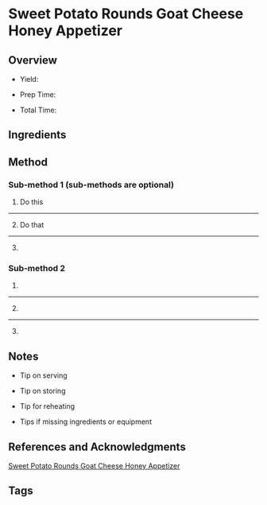 # Sweet Potato Rounds Goat Cheese Honey Appetizer

## Overview

- Yield:

- Prep Time:

- Total Time:

## Ingredients



## Method

### Sub-method 1 (sub-methods are optional)

1. Do this
---
2. Do that
---
3.

### Sub-method 2

1.
---
2.
---
3.

## Notes

- Tip on serving

- Tip on storing

- Tip for reheating

- Tips if missing ingredients or equipment

## References and Acknowledgments

[Sweet Potato Rounds Goat Cheese Honey Appetizer](https://www.cookingonthefrontburners.com/2016/11/11/sweet-potato-rounds-goat-cheese-honey-appetizer/)

## Tags


